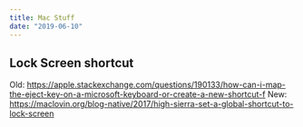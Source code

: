 ```yaml
---
title: Mac Stuff
date: "2019-06-10"
---
```


## Lock Screen shortcut
Old: https://apple.stackexchange.com/questions/190133/how-can-i-map-the-eject-key-on-a-microsoft-keyboard-or-create-a-new-shortcut-f
New: https://maclovin.org/blog-native/2017/high-sierra-set-a-global-shortcut-to-lock-screen

